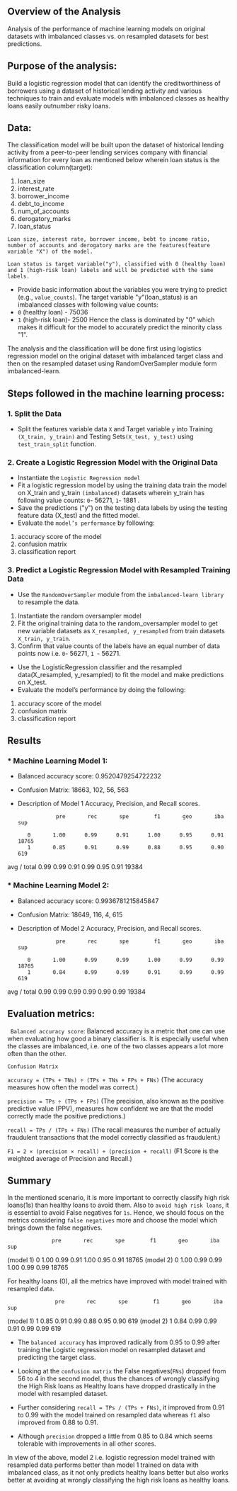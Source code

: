 
## Overview of the Analysis

Analysis of the performance of machine learning models on original datasets with imbalanced classes vs. on resampled datasets for best predictions.

## Purpose of the analysis:

Build a logistic regression model that can identify the creditworthiness of borrowers using a dataset of historical lending activity and various techniques to train and evaluate models with imbalanced classes as healthy loans easily outnumber risky loans.

## Data:

The classification model will be built upon the dataset of historical lending activity from a peer-to-peer lending services company with financial information for every loan as mentioned below wherein loan status is the classification column(target):

1. loan_size
2. interest_rate
3. borrower_income
4. debt_to_income
5. num_of_accounts
6. derogatory_marks
7. loan_status

`Loan size, interest rate, borrower income, bebt to income ratio, number of accounts and derogatory marks are the features(feature variable "X") of the model.`

`Loan status is target variable("y"), classified with 0 (healthy loan) and 1 (high-risk loan) labels and will be predicted with the same labels.`

* Provide basic information about the variables you were trying to predict (e.g., `value_counts`).
The target variable "y"(loan_status) is an imbalanced classes with following value counts:
* `0` (healthy loan) - 75036
* `1` (high-risk loan)- 2500
Hence the class is dominated by "0" which makes it difficult for the model to accurately predict the minority class "1".


The analysis and the classification will be done first using logistics regression model on the original dataset with imbalanced target class and then on the resampled dataset using RandomOverSampler module form imbalanced-learn. 

## Steps followed in the machine learning process:

### 1. Split the Data
- Split the features variable data `X` and Target variable `y` into Training `(X_train, y_train)` and Testing Sets`(X_test, y_test)` using `test_train_split` function.


### 2. Create a Logistic Regression Model with the Original Data

- Instantiate the `Logistic Regression model` 
- Fit a logistic regression model by using the training data train the model on X_train and y_train `(imbalanced)` datasets wherein y_train has following value counts: `0`- 56271, `1`- 1881 .
- Save the predictions ("y") on the testing data labels by using the testing feature data (X_test) and the fitted model.
- Evaluate the `model’s performance` by following:
1. accuracy score of the model 
2. confusion matrix 
3. classification report


### 3. Predict a Logistic Regression Model with Resampled Training Data

- Use the `RandomOverSampler` module from the `imbalanced-learn library` to resample the data.
1. Instantiate the random oversampler model
2. Fit the original training data to the random_oversampler model to get new variable datasets as `X_resampled, y_resampled` from train datasets `X_train, y_train`.
3. Confirm that value counts of the labels have an equal number of data points now i.e. `0`- 56271, `1 `- 56271.

- Use the LogisticRegression classifier and the resampled data(X_resampled, y_resampled) to fit the model and make predictions on X_test.
- Evaluate the model’s performance by doing the following:
1. accuracy score of the model 
2. confusion matrix 
3. classification report


## Results

### * Machine Learning Model 1:

 * Balanced accuracy score:
    0.9520479254722232
    
 * Confusion Matrix: 
     18663,   102,
        56,   563

 * Description of Model 1 Accuracy, Precision, and Recall scores.

                   pre       rec       spe        f1       geo       iba       sup

          0       1.00      0.99      0.91      1.00      0.95      0.91     18765
          1       0.85      0.91      0.99      0.88      0.95      0.90       619

avg / total       0.99      0.99      0.91      0.99      0.95      0.91     19384

### * Machine Learning Model 2:
  
 * Balanced accuracy score:
     0.9936781215845847
 
 * Confusion Matrix:
       18649,   116,
           4,   615
 * Description of Model 2 Accuracy, Precision, and Recall scores.
  
                   pre       rec       spe        f1       geo       iba       sup

          0       1.00      0.99      0.99      1.00      0.99      0.99     18765
          1       0.84      0.99      0.99      0.91      0.99      0.99       619

avg / total       0.99      0.99      0.99      0.99      0.99      0.99     19384

## Evaluation metrics:

` Balanced accuracy score`: Balanced accuracy is a metric that one can use when evaluating how good a binary classifier is. It is especially useful when the classes are imbalanced, i.e. one of the two classes appears a lot more often than the other.


`Confusion Matrix`


`accuracy = (TPs + TNs) ÷ (TPs + TNs + FPs + FNs)`
(The accuracy measures how often the model was correct.)

`precision = TPs ÷ (TPs + FPs)`
(The precision, also known as the positive predictive value (PPV), measures how confident we are that the model correctly made the positive predictions.)

`recall = TPs / (TPs + FNs)`
(The recall measures the number of actually fraudulent transactions that the model correctly classified as fraudulent.)

`F1 = 2 × (precision × recall) ÷ (precision + recall)`
(F1 Score is the weighted average of Precision and Recall.)


## Summary

In the mentioned scenario, it is more important to correctly classify high risk loans(1s) than healthy loans to avoid them. Also to `avoid high risk loans`, it is essential to avoid False negatives for `1s`. Hence, we should focus on the metrics considering `false negatives` more and choose the model which brings down the false negatives.

                  pre       rec       spe        f1       geo       iba       sup
 (model 1)  0    1.00      0.99      0.91      1.00      0.95      0.91     18765
 (model 2)  0    1.00      0.99      0.99      1.00      0.99      0.99     18765

For healthy loans (0), all the metrics have improved with model trained with resampled data.

                   pre       rec       spe        f1       geo       iba    sup
(model 1) 1       0.85      0.91      0.99      0.88      0.95      0.90    619
(model 2) 1       0.84      0.99      0.99      0.91      0.99      0.99    619
 
* The `balanced accuracy` has improved radically  from 0.95 to 0.99 after training the Logistic regression model on resampled   dataset and predicting the target class.

* Looking at the `confusion matrix` the False negatives(`FNs`) dropped from 56 to 4 in the second model, thus the chances of wrongly classifying the High Risk loans as Healthy loans have dropped drastically in the model with resampled dataset.

* Further considering `recall = TPs / (TPs + FNs)`, it improved from 0.91 to 0.99 with the model trained on resampled data whereas `f1` also improved from 0.88 to 0.91.

* Although `precision` dropped a little from 0.85 to 0.84 which seems tolerable with improvements in all other scores.

In view of the above, model 2 i.e. logistic regression model trained with resampled data performs better than model 1 trained on data with imbalanced class, as it not only predicts healthy loans better but also works better at avoiding at wrongly classifying the high risk loans as healthy loans. 




